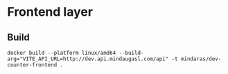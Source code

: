 # Frontend layer

## Build

```
docker build --platform linux/amd64 --build-arg="VITE_API_URL=http://dev.api.mindaugasl.com/api" -t mindaras/dev-counter-frontend .
```
